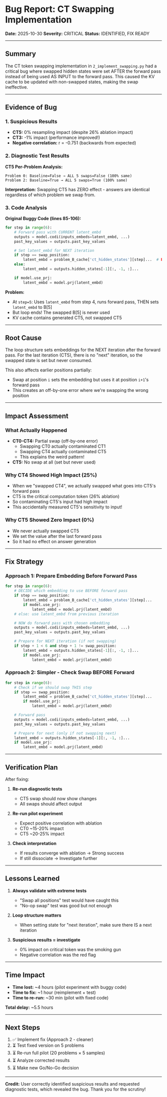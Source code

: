 # Bug Report: CT Swapping Implementation

**Date:** 2025-10-30
**Severity:** CRITICAL
**Status:** IDENTIFIED, FIX READY

---

## Summary

The CT token swapping implementation in `2_implement_swapping.py` had a critical bug where swapped hidden states were set AFTER the forward pass instead of being used AS INPUT to the forward pass. This caused the KV cache to be updated with non-swapped states, making the swap ineffective.

---

## Evidence of Bug

### 1. Suspicious Results
- **CT5:** 0% resampling impact (despite 26% ablation impact)
- **CT3:** -1% impact (performance improved!)
- **Negative correlation:** r = -0.751 (backwards from expected)

### 2. Diagnostic Test Results
**CT5 Per-Problem Analysis:**
```
Problem 0: Baseline=False → ALL 5 swaps=False (100% same)
Problem 2: Baseline=True → ALL 5 swaps=True (100% same)
```

**Interpretation:** Swapping CT5 has ZERO effect - answers are identical regardless of which problem we swap from.

### 3. Code Analysis

**Original Buggy Code (lines 85-106):**
```python
for step in range(6):
    # Forward pass with CURRENT latent_embd
    outputs = model.codi(inputs_embeds=latent_embd, ...)
    past_key_values = outputs.past_key_values

    # Set latent_embd for NEXT iteration
    if step == swap_position:
        latent_embd = problem_B_cache['ct_hidden_states'][step]...  # BUG!
    else:
        latent_embd = outputs.hidden_states[-1][:, -1, :]...

    if model.use_prj:
        latent_embd = model.prj(latent_embd)
```

**Problem:**
- At `step=5`: Uses `latent_embd` from step 4, runs forward pass, THEN sets `latent_embd` to B[5]
- But loop ends! The swapped B[5] is never used
- KV cache contains generated CT5, not swapped CT5

---

## Root Cause

The loop structure sets embeddings for the NEXT iteration after the forward pass. For the last iteration (CT5), there is no "next" iteration, so the swapped state is set but never consumed.

This also affects earlier positions partially:
- Swap at position `i` sets the embedding but uses it at position `i+1`'s forward pass
- This creates an off-by-one error where we're swapping the wrong position

---

## Impact Assessment

### What Actually Happened
- **CT0-CT4:** Partial swap (off-by-one error)
  - Swapping CT0 actually contaminated CT1
  - Swapping CT4 actually contaminated CT5
  - This explains the weird pattern!
- **CT5:** No swap at all (set but never used)

### Why CT4 Showed High Impact (25%)
- When we "swapped CT4", we actually swapped what goes into CT5's forward pass
- CT5 is the critical computation token (26% ablation)
- So contaminating CT5's input had high impact
- This accidentally measured CT5's sensitivity to input!

### Why CT5 Showed Zero Impact (0%)
- We never actually swapped CT5
- We set the value after the last forward pass
- So it had no effect on answer generation

---

## Fix Strategy

### Approach 1: Prepare Embedding Before Forward Pass
```python
for step in range(6):
    # DECIDE which embedding to use BEFORE forward pass
    if step == swap_position:
        latent_embd = problem_B_cache['ct_hidden_states'][step]...
        if model.use_prj:
            latent_embd = model.prj(latent_embd)
    # else: use latent_embd from previous iteration

    # NOW do forward pass with chosen embedding
    outputs = model.codi(inputs_embeds=latent_embd, ...)
    past_key_values = outputs.past_key_values

    # Prepare for NEXT iteration (if not swapping)
    if step + 1 < 6 and step + 1 != swap_position:
        latent_embd = outputs.hidden_states[-1][:, -1, :]...
        if model.use_prj:
            latent_embd = model.prj(latent_embd)
```

### Approach 2: Simpler - Check Swap BEFORE Forward
```python
for step in range(6):
    # Check if we should swap THIS step
    if step == swap_position:
        latent_embd = problem_B_cache['ct_hidden_states'][step]...
        if model.use_prj:
            latent_embd = model.prj(latent_embd)

    # Forward pass
    outputs = model.codi(inputs_embeds=latent_embd, ...)
    past_key_values = outputs.past_key_values

    # Prepare for next (only if not swapping next)
    latent_embd = outputs.hidden_states[-1][:, -1, :]...
    if model.use_prj:
        latent_embd = model.prj(latent_embd)
```

---

## Verification Plan

After fixing:

1. **Re-run diagnostic tests**
   - CT5 swap should now show changes
   - All swaps should affect output

2. **Re-run pilot experiment**
   - Expect positive correlation with ablation
   - CT0 ~15-20% impact
   - CT5 ~20-25% impact

3. **Check interpretation**
   - If results converge with ablation → Strong success
   - If still dissociate → Investigate further

---

## Lessons Learned

1. **Always validate with extreme tests**
   - "Swap all positions" test would have caught this
   - "No-op swap" test was good but not enough

2. **Loop structure matters**
   - When setting state for "next iteration", make sure there IS a next iteration

3. **Suspicious results = investigate**
   - 0% impact on critical token was the smoking gun
   - Negative correlation was the red flag

---

## Time Impact

- **Time lost:** ~4 hours (pilot experiment with buggy code)
- **Time to fix:** ~1 hour (reimplement + test)
- **Time to re-run:** ~30 min (pilot with fixed code)

**Total delay:** ~5.5 hours

---

## Next Steps

1. ✅ Implement fix (Approach 2 - cleaner)
2. ⏳ Test fixed version on 5 problems
3. ⏳ Re-run full pilot (20 problems × 5 samples)
4. ⏳ Analyze corrected results
5. ⏳ Make new Go/No-Go decision

---

**Credit:** User correctly identified suspicious results and requested diagnostic tests, which revealed the bug. Thank you for the scrutiny!
